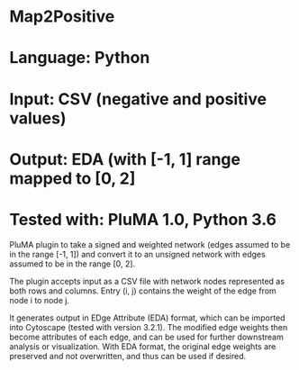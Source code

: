 # Map2Positive
# Language: Python
# Input: CSV (negative and positive values)
# Output: EDA (with [-1, 1] range mapped to [0, 2]
# Tested with: PluMA 1.0, Python 3.6 

PluMA plugin to take a signed and weighted network (edges assumed to be in the range [-1, 1])
and convert it to an unsigned network with edges assumed to be in the range [0, 2].

The plugin accepts input as a CSV file with network nodes represented as both
rows and columns.  Entry (i, j) contains the weight of the edge from node i to node j.

It generates output in EDge Attribute (EDA) format, which can be imported into Cytoscape (tested with version 3.2.1).
The modified edge weights then become attributes of each edge, and can be used for further
downstream analysis or visualization.  With EDA format, the original edge weights are 
preserved and not overwritten, and thus can be used if desired.
